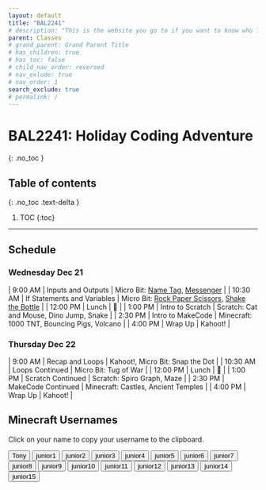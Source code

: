 ```yaml
---
layout: default
title: "BAL2241"
# description: "This is the website you go to if you want to know who Tony Le is." 
parent: Classes
# grand_parent: Grand Parent Title
# has_children: true
# has_toc: false
# child_nav_order: reversed
# nav_exlude: true
# nav_order: 1
search_exclude: true
# permalink: /
---
```


# BAL2241: Holiday Coding Adventure
{: .no_toc }

## Table of contents
{: .no_toc .text-delta }

1. TOC
{:toc}

---

## Schedule

### Wednesday Dec 21

|  9:00 AM | Inputs and Outputs | Micro Bit: [Name Tag](https://makecode.microbit.org/_4Fs6gpeur08o), [Messenger](https://makecode.microbit.org/_Eqw0mJeXFRJA) |
| 10:30 AM | If Statements and Variables | Micro Bit: [Rock Paper Scissors](https://makecode.microbit.org/_VwK8w7gH8P9m), [Shake the Bottle](https://makecode.microbit.org/_2DR97L9CeD2p) |
| 12:00 PM | Lunch | 🥪 |
|  1:00 PM | Intro to Scratch | Scratch: Cat and Mouse, Dino Jump, Snake |
|  2:30 PM | Intro to MakeCode | Minecraft: 1000 TNT, Bouncing Pigs, Volcano |
|  4:00 PM | Wrap Up | Kahoot! |

### Thursday Dec 22

|  9:00 AM | Recap and Loops | Kahoot!, Micro Bit: Snap the Dot |
| 10:30 AM | Loops Continued | Micro Bit: Tug of War |
| 12:00 PM | Lunch | 🥪 |
|  1:00 PM | Scratch Continued | Scratch: Spiro Graph, Maze |
|  2:30 PM | MakeCode Continued | Minecraft: Castles, Ancient Temples |
|  4:00 PM | Wrap Up | Kahoot! |

## Minecraft Usernames 
Click on your name to copy your username to the clipboard.

<div id="roll">
  <button class="btn mr-2 mb-2" id="instructor1">Tony<span style="display:none"></span></button>
  <button class="btn mr-2 mb-2" id="junior1">junior1<span style="display:none"></span></button>
  <button class="btn mr-2 mb-2" id="junior2">junior2<span style="display:none"></span></button>
  <button class="btn mr-2 mb-2" id="junior3">junior3<span style="display:none"></span></button>
  <button class="btn mr-2 mb-2" id="junior4">junior4<span style="display:none"></span></button>
  <button class="btn mr-2 mb-2" id="junior5">junior5<span style="display:none"></span></button>
  <button class="btn mr-2 mb-2" id="junior6">junior6<span style="display:none"></span></button>
  <button class="btn mr-2 mb-2" id="junior7">junior7<span style="display:none"></span></button>
  <button class="btn mr-2 mb-2" id="junior8">junior8<span style="display:none"></span></button>
  <button class="btn mr-2 mb-2" id="junior9">junior9<span style="display:none"></span></button>
  <button class="btn mr-2 mb-2" id="junior10">junior10<span style="display:none"></span></button>
  <button class="btn mr-2 mb-2" id="junior11">junior11<span style="display:none"></span></button>
  <button class="btn mr-2 mb-2" id="junior12">junior12<span style="display:none"></span></button>
  <button class="btn mr-2 mb-2" id="junior13">junior13<span style="display:none"></span></button>
  <button class="btn mr-2 mb-2" id="junior14">junior14<span style="display:none"></span></button>
  <button class="btn mr-2 mb-2" id="junior15">junior15<span style="display:none"></span></button>
</div>

<script src="{{site.url}}/assets/js/classes.js"></script>

